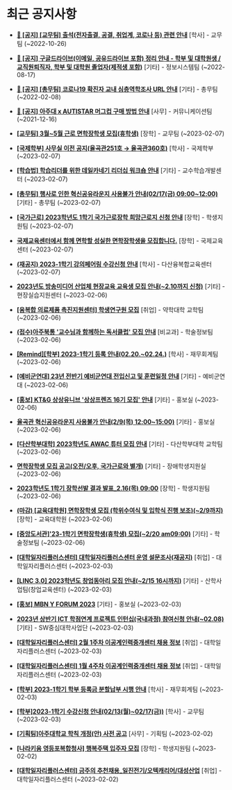 # 최근 공지사항

* **[📌 [공지] [교무팀] 출석(전자출결, 공결, 취업계, 코로나 등) 관련 안내](http://ajou.ac.kr/kr/ajou/notice.do?mode=view&amp;articleNo=205552&amp;article.offset=0&amp;articleLimit=30)**
 [학사] - 교무팀 (~2022-10-26)

* **[📌 [공지] 구글드라이브(이메일, 공유드라이브 포함) 정리 안내 - 학부 및 대학원생 / 교직원퇴직자, 학부 및 대학원 졸업자(제적생 포함)](http://ajou.ac.kr/kr/ajou/notice.do?mode=view&amp;articleNo=202858&amp;article.offset=0&amp;articleLimit=30)**
 [기타] - 정보시스템팀 (~2022-08-17)

* **[📌 [공지] [총무팀] 코로나19 확진자 교내 심층역학조사 URL 안내](http://ajou.ac.kr/kr/ajou/notice.do?mode=view&amp;articleNo=180493&amp;article.offset=0&amp;articleLimit=30)**
 [기타] - 총무팀 (~2022-02-08)

* **[📌 [공지] 아주대 x AUTISTAR 머그컵 구매 방법 안내](http://ajou.ac.kr/kr/ajou/notice.do?mode=view&amp;articleNo=147976&amp;article.offset=0&amp;articleLimit=30)**
 [사무] - 커뮤니케이션팀 (~2021-12-16)

* **[[교무팀] 3월~5월 근로 면학장학생 모집(휴학생)](http://ajou.ac.kr/kr/ajou/notice.do?mode=view&amp;articleNo=210400&amp;article.offset=0&amp;articleLimit=30)**
 [장학] - 교무팀 (~2023-02-07)

* **[[국제학부] 사무실 이전 공지(율곡관251호 → 율곡관360호)](http://ajou.ac.kr/kr/ajou/notice.do?mode=view&amp;articleNo=210399&amp;article.offset=0&amp;articleLimit=30)**
 [학사] - 국제학부 (~2023-02-07)

* **[[학습법] 학습리더를 위한 데일카네기 리더십 워크숍 안내](http://ajou.ac.kr/kr/ajou/notice.do?mode=view&amp;articleNo=210393&amp;article.offset=0&amp;articleLimit=30)**
 [기타] - 교수학습개발센터 (~2023-02-07)

* **[[총무팀] 행사로 인한 혁신공유라운지 사용불가 안내(02/17(금) 09:00~12:00)](http://ajou.ac.kr/kr/ajou/notice.do?mode=view&amp;articleNo=210390&amp;article.offset=0&amp;articleLimit=30)**
 [기타] - 총무팀 (~2023-02-07)

* **[[국가근로] 2023학년도 1학기 국가근로장학 희망근로지 신청 안내](http://ajou.ac.kr/kr/ajou/notice.do?mode=view&amp;articleNo=210387&amp;article.offset=0&amp;articleLimit=30)**
 [장학] - 학생지원팀 (~2023-02-07)

* **[국제교육센터에서 함께 면학할 성실한 면학장학생을 모집합니다.](http://ajou.ac.kr/kr/ajou/notice.do?mode=view&amp;articleNo=210386&amp;article.offset=0&amp;articleLimit=30)**
 [장학] - 국제교육센터 (~2023-02-07)

* **[(재공지) 2023-1학기 강의페어링 수강신청 안내](http://ajou.ac.kr/kr/ajou/notice.do?mode=view&amp;articleNo=210383&amp;article.offset=0&amp;articleLimit=30)**
 [학사] - 다산융복합교육센터 (~2023-02-07)

* **[2023년도 방송미디어 산업체 현장교육 교육생 모집 안내(~2.10까지 신청)](http://ajou.ac.kr/kr/ajou/notice.do?mode=view&amp;articleNo=210371&amp;article.offset=0&amp;articleLimit=30)**
 [기타] - 현장실습지원센터 (~2023-02-06)

* **[[융복합 의료제품 촉진지원센터] 학생연구원 모집](http://ajou.ac.kr/kr/ajou/notice.do?mode=view&amp;articleNo=210370&amp;article.offset=0&amp;articleLimit=30)**
 [취업] - 약학대학 교학팀 (~2023-02-06)

* **[(접수)아주북통 &#x27;교수님과 함께하는 독서클럽&#x27; 모집 안내](http://ajou.ac.kr/kr/ajou/notice.do?mode=view&amp;articleNo=210369&amp;article.offset=0&amp;articleLimit=30)**
 [비교과] - 학술정보팀 (~2023-02-06)

* **[[Remind][학부] 2023-1학기 등록 안내(02.20.~02.24.)](http://ajou.ac.kr/kr/ajou/notice.do?mode=view&amp;articleNo=210364&amp;article.offset=0&amp;articleLimit=30)**
 [학사] - 재무회계팀 (~2023-02-06)

* **[[예비군연대] 23년 전반기 예비군연대 전입신고 및 훈련일정 안내](http://ajou.ac.kr/kr/ajou/notice.do?mode=view&amp;articleNo=210362&amp;article.offset=0&amp;articleLimit=30)**
 [기타] - 예비군연대 (~2023-02-06)

* **[[홍보] KT&amp;G 상상유니브 &#x27;상상프렌즈 16기 모집&#x27; 안내](http://ajou.ac.kr/kr/ajou/notice.do?mode=view&amp;articleNo=210356&amp;article.offset=0&amp;articleLimit=30)**
 [기타] - 홍보실 (~2023-02-06)

* **[율곡관 혁신공유라운지 사용불가 안내(2/9(목) 12:00~15:00)](http://ajou.ac.kr/kr/ajou/notice.do?mode=view&amp;articleNo=210351&amp;article.offset=0&amp;articleLimit=30)**
 [기타] - 홍보실 (~2023-02-06)

* **[[다산학부대학] 2023학년도 AWAC 튜터 모집 안내](http://ajou.ac.kr/kr/ajou/notice.do?mode=view&amp;articleNo=210349&amp;article.offset=0&amp;articleLimit=30)**
 [기타] - 다산학부대학 교학팀 (~2023-02-06)

* **[면학장학생 모집 공고(오전/오후, 국가근로와 별개)](http://ajou.ac.kr/kr/ajou/notice.do?mode=view&amp;articleNo=210347&amp;article.offset=0&amp;articleLimit=30)**
 [기타] - 장애학생지원실 (~2023-02-06)

* **[2023학년도 1학기 장학선발 결과 발표_2.16(목) 09:00](http://ajou.ac.kr/kr/ajou/notice.do?mode=view&amp;articleNo=210345&amp;article.offset=0&amp;articleLimit=30)**
 [장학] - 학생지원팀 (~2023-02-06)

* **[(마감) [교육대학원] 면학장학생 모집 (학위수여식 및 입학식 진행 보조)(~2/9까지)](http://ajou.ac.kr/kr/ajou/notice.do?mode=view&amp;articleNo=210334&amp;article.offset=0&amp;articleLimit=30)**
 [장학] - 교육대학원 (~2023-02-06)

* **[[중앙도서관]&#x27;23-1학기 면학장학생(휴학생) 모집(~2/20 am09:00)](http://ajou.ac.kr/kr/ajou/notice.do?mode=view&amp;articleNo=210318&amp;article.offset=0&amp;articleLimit=30)**
 [기타] - 학술정보팀 (~2023-02-06)

* **[[대학일자리플러스센터] 대학일자리플러스센터 운영 설문조사(재공지)](http://ajou.ac.kr/kr/ajou/notice.do?mode=view&amp;articleNo=210306&amp;article.offset=0&amp;articleLimit=30)**
 [취업] - 대학일자리플러스센터 (~2023-02-03)

* **[[LINC 3.0] 2023학년도 창업동아리 모집 안내(~2/15 16시까지)](http://ajou.ac.kr/kr/ajou/notice.do?mode=view&amp;articleNo=210305&amp;article.offset=0&amp;articleLimit=30)**
 [기타] - 산학사업팀(창업교육센터) (~2023-02-03)

* **[[홍보] MBN Y FORUM 2023](http://ajou.ac.kr/kr/ajou/notice.do?mode=view&amp;articleNo=210304&amp;article.offset=0&amp;articleLimit=30)**
 [기타] - 홍보실 (~2023-02-03)

* **[2023년 상반기 ICT 학점연계 프로젝트 인턴십(국내과정) 참여신청 안내(~02.08)](http://ajou.ac.kr/kr/ajou/notice.do?mode=view&amp;articleNo=210294&amp;article.offset=0&amp;articleLimit=30)**
 [기타] - SW중심대학사업단 (~2023-02-03)

* **[[대학일자리플러스센터] 2월 1주차 이공계인력중개센터 채용 정보](http://ajou.ac.kr/kr/ajou/notice.do?mode=view&amp;articleNo=210288&amp;article.offset=0&amp;articleLimit=30)**
 [취업] - 대학일자리플러스센터 (~2023-02-03)

* **[[대학일자리플러스센터] 1월 4주차 이공계인력중개센터 채용 정보](http://ajou.ac.kr/kr/ajou/notice.do?mode=view&amp;articleNo=210287&amp;article.offset=0&amp;articleLimit=30)**
 [취업] - 대학일자리플러스센터 (~2023-02-03)

* **[[학부] 2023-1학기 학부 등록금 분할납부 시행 안내](http://ajou.ac.kr/kr/ajou/notice.do?mode=view&amp;articleNo=210284&amp;article.offset=0&amp;articleLimit=30)**
 [학사] - 재무회계팀 (~2023-02-03)

* **[[학부]2023-1학기 수강신청 안내(02/13(월)~02/17(금))](http://ajou.ac.kr/kr/ajou/notice.do?mode=view&amp;articleNo=210276&amp;article.offset=0&amp;articleLimit=30)**
 [학사] - 교무팀 (~2023-02-03)

* **[[기획팀]아주대학교 학칙 개정(안) 사전 공고](http://ajou.ac.kr/kr/ajou/notice.do?mode=view&amp;articleNo=210259&amp;article.offset=0&amp;articleLimit=30)**
 [사무] - 기획팀 (~2023-02-02)

* **[[나라키움 영등포복합청사] 행복주택 입주자 모집](http://ajou.ac.kr/kr/ajou/notice.do?mode=view&amp;articleNo=210256&amp;article.offset=0&amp;articleLimit=30)**
 [장학] - 학생지원팀 (~2023-02-02)

* **[[대학일자리플러스센터] 금주의 추천채용_일진전기/오텍캐리어/대성산업](http://ajou.ac.kr/kr/ajou/notice.do?mode=view&amp;articleNo=210254&amp;article.offset=0&amp;articleLimit=30)**
 [취업] - 대학일자리플러스센터 (~2023-02-02)
